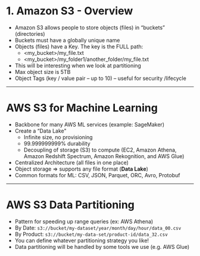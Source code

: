 # 1. Amazon S3 - Overview

- Amazon S3 allows people to store objects (files) in “buckets” (directories)
- Buckets must have a globally unique name
- Objects (files) have a Key. The key is the FULL path:
    - <my_bucket>/my_file.txt
    - <my_bucket>/my_folder1/another_folder/my_file.txt
- This will be interesting when we look at partitioning
- Max object size is 5TB
- Object Tags (key / value pair – up to 10) – useful for security /lifecycle

---

# AWS S3 for Machine Learning

- Backbone for many AWS ML services (example: SageMaker)
- Create a “Data Lake"
    - Infinite size, no provisioning
    - 99.999999999% durability
    - Decoupling of storage (S3) to compute (EC2, Amazon Athena, Amazon Redshift Spectrum, Amazon Rekognition, and AWS Glue)
- Centralized Architecture (all files in one place)
- Object storage => supports any file format (**Data Lake**)
- Common formats for ML: CSV, JSON, Parquet, ORC, Avro, Protobuf

---

# AWS S3 Data Partitioning

- Pattern for speeding up range queries (ex: AWS Athena)
- By Date: `s3://bucket/my-dataset/year/month/day/hour/data_00.csv`
- By Product: `s3://bucket/my-data-set/product-id/data_32.csv`
- You can define whatever partitioning strategy you like!
- Data partitioning will be handled by some tools we use (e.g. AWS Glue)